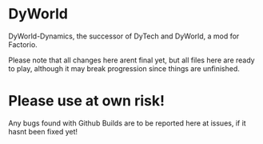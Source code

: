# DyWorld
DyWorld-Dynamics, the successor of DyTech and DyWorld, a mod for Factorio. 

Please note that all changes here arent final yet, but all files here are ready to play, although it may break progression since things are unfinished. 
# Please use at own risk!
Any bugs found with Github Builds are to be reported here at issues, if it hasnt been fixed yet! 
